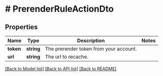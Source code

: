 # # PrerenderRuleActionDto

## Properties

Name | Type | Description | Notes
------------ | ------------- | ------------- | -------------
**token** | **string** | The prerender token from your account. |
**url** | **string** | The url to recache. |

[[Back to Model list]](../../README.md#models) [[Back to API list]](../../README.md#endpoints) [[Back to README]](../../README.md)
